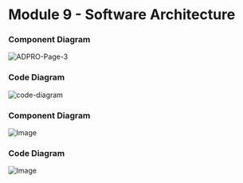 # Module 9 - Software Architecture

### Component Diagram
![ADPRO-Page-3](https://github.com/user-attachments/assets/af9c111d-5bc5-4f11-803c-7fbb09632d5a)

### Code Diagram
![code-diagram](https://github.com/user-attachments/assets/86884c08-705a-4306-a631-ab0c5c1fa0e0)

### Component Diagram

![Image](https://github.com/user-attachments/assets/00436c7d-abfa-45e7-9780-d26e3f975c1c)

### Code Diagram

![Image](https://github.com/user-attachments/assets/95ca60a4-aa08-4182-8c6b-d137bddd7c71)